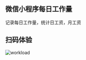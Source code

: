 ## 微信小程序每日工作量

记录每日工作量，统计日工资，月工资

## 扫码体验

![workload](https://user-images.githubusercontent.com/22700758/165003602-30f03f17-59ee-483c-8e5b-4bd9c0a7bdca.jpeg)
